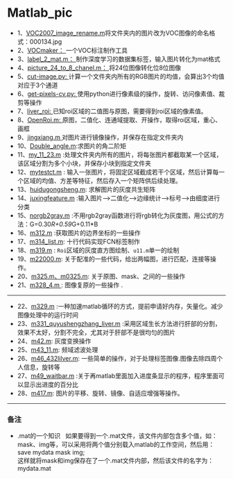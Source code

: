 # Matlab_pic

* 1、[VOC2007_image_rename.m](https://github.com/decouples/Matlab_pic/blob/master/VOC2007_image_rename.m： )将文件夹内的图片改为VOC图像的命名格式：000134.jpg
* 2、[VOCmaker： ](https://github.com/whlook/VOCMaker)一个VOC标注制作工具
* 3、[label_2_mat.m： ](https://github.com/decouples/Matlab/blob/master/label_2_mat.m)制作深度学习的数据集标签，输入图片转化为mat格式
* 4、[picture_24_to_8_chanel.m： ](https://github.com/decouples/Matlab/blob/master/picture_24_to_8_chanel.m)将24位图像转化位8位图像
* 5、[cut-image.py: ]()计算一个文件夹内所有的RGB图片的均值，会算出3个均值对应于3个通道
* 6、[get-pixels-cv.py: ]()使用python进行像素级的操作，旋转、访问像素值、裁剪等操作
* 7、[liver_roi: ]() 已知roi区域的二值图与原图，需要得到roi区域的像素值。
* 8、[OpenRoi.m: ]() 原图，二值化、连通域提取、开操作，取得roi区域，重心、画框
* 9、[jingxiang.m ]()对图片进行镜像操作，并保存在指定文件夹内
* 10、[Double_angle.m]():求图片的角二阶矩
* 11、[my_11_23.m]() :处理文件夹内所有的图片，将每张图片都截取某一个区域，该区域分割为多个小块，并保存小块到指定文件夹
* 12、[mytestct.m]() : 输入一张图片，将固定区域截成若干个区域，然后计算每一个区域的均值、方差等特征，然后存入一个矩阵供后续处理。
* 13、[huidugongsheng.m](): 求解图片的灰度共生矩阵
* 14、[juxingfeature.m]() :输入图片-->二值化-->边缘统计-->标号-->由细度进行分类
* 15、[norgb2gray.m]() :不用rgb2gray函数进行将rgb转化为灰度图，用公式的方法：G=0.30*R+0.59*G+0.11*B
* 16、[m312.m]() :获取图片的边界坐标的一些操作
* 17、[m314_list.m](): 十行代码实现FCN标签制作
* 18、[m319.m]() : `Roi`区域的灰度直方图绘制、`u11.m`单一的绘制
* 19、[m22000.m](): 关于配准的一些代码，给出两幅图，进行匹配，连接等操作。
* 20、[m325.m、m0325.m](): 关于原图、mask、之间的一些操作
* 21、[m328_4.m ](): 图像复原的一些操作 .
----
* 22、[m329.m]() :一种加速matlab循环的方式，提前申请好内存，矢量化。减少图像处理中的运行时间
* 23、[m331_quyushengzhang_liver.m]() :采用区域生长方法进行肝部的分割，效果不太好，分割不完全，尤其对于肝部不是很均匀的图片
* 24、[m42.m](): 灰度变换操作
* 25、[m43_11.m](): 频域滤波处理
* 26、[m46_432lilver.m](): 一些简单的操作，对于处理标签图像.图像去除四周个人信息，旋转等
* 27、[m49_waitbar.m]() :关于再matlab里面加入进度条显示的程序，程序里面可以显示出进度的百分比
* 28、[m417.m](): 图片的平移、旋转、镜像、自适应增强等操作。

--------
### 备注
* .mat的一个知识   
   如果要得到一个.mat文件，该文件内部包含多个值，如：mask、img等，可以采用将两个值分别载入matlab的工作空间，然后用：   
   save mydata mask img;   
   这样就将mask和img保存在了一个.mat文件内部，然后该文件的名字为：mydata.mat   
